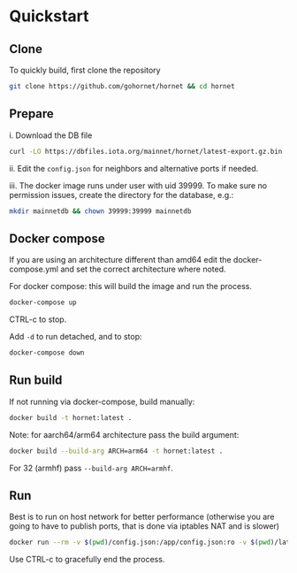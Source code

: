 # Quickstart

## Clone
To quickly build, first clone the repository

```sh
git clone https://github.com/gohornet/hornet && cd hornet
```

## Prepare

i. Download the DB file
```sh
curl -LO https://dbfiles.iota.org/mainnet/hornet/latest-export.gz.bin
```

ii. Edit the `config.json` for neighbors and alternative ports if needed.

iii. The docker image runs under user with uid 39999. To make sure no permission issues, create the directory for the database, e.g.:
```sh
mkdir mainnetdb && chown 39999:39999 mainnetdb
```
## Docker compose

If you are using an architecture different than amd64 edit the docker-compose.yml and set the correct architecture where noted.

For docker compose: this will build the image and run the process.
```sh
docker-compose up
```
CTRL-c to stop.

Add `-d` to run detached, and to stop:

```sh
docker-compose down
```

## Run build
If not running via docker-compose, build manually:

```sh
docker build -t hornet:latest .
```

Note: for aarch64/arm64 architecture pass the build argument:
```sh
docker build --build-arg ARCH=arm64 -t hornet:latest .
```
For 32 (armhf) pass `--build-arg ARCH=armhf`.


## Run

Best is to run on host network for better performance (otherwise you are going to have to publish ports, that is done via iptables NAT and is slower)
```sh
docker run --rm -v $(pwd)/config.json:/app/config.json:ro -v $(pwd)/latest-export.gz.bin:/app/latest-export.gz.bin:ro -v $(pwd)/mainnetdb:/app/mainnetdb --name hornet --net=host hornet:latest
```
Use CTRL-c to gracefully end the process.
